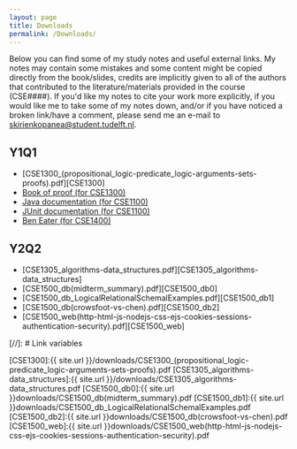 ```yaml
---
layout: page
title: Downloads
permalink: /Downloads/
---
```

Below you can find some of my study notes and useful external links. My notes may contain some mistakes and some content might be copied directly from the book/slides, credits are implicitly given to all of the authors that contributed to the literature/materials provided in the course (CSE####). If you'd like my notes to cite your work more explicitly, if you would like me to take some of my notes down, and/or if you have noticed a broken link/have a comment, please send me an e-mail to [skirienkopanea@student.tudelft.nl](mailto:skirienkopanea@student.tudelft.nl).

## Y1Q1

* [CSE1300_(propositional_logic-predicate_logic-arguments-sets-proofs).pdf][CSE1300]
* [Book of proof (for CSE1300)](https://www.people.vcu.edu/~rhammack/BookOfProof/)
* [Java documentation (for CSE1100)](https://docs.oracle.com/en/java/javase/11/docs/api/index.html)
* [JUnit documentation (for CSE1100)](https://junit.org/junit5/docs/current/api/org.junit.jupiter.api/org/junit/jupiter/api/Assertions.html)
* [Ben Eater (for CSE1400)](https://eater.net/)

## Y2Q2

* [CSE1305_algorithms-data_structures.pdf][CSE1305_algorithms-data_structures]
* [CSE1500_db(midterm_summary).pdf][CSE1500_db0]
* [CSE1500_db_LogicalRelationalSchemalExamples.pdf][CSE1500_db1]
* [CSE1500_db(crowsfoot-vs-chen).pdf][CSE1500_db2] 
* [CSE1500_web(http-html-js-nodejs-css-ejs-cookies-sessions-authentication-security).pdf][CSE1500_web]


[//]: # Link variables

[CSE1300]:{{ site.url }}/downloads/CSE1300_(propositional_logic-predicate_logic-arguments-sets-proofs).pdf
[CSE1305_algorithms-data_structures]:{{ site.url }}/downloads/CSE1305_algorithms-data_structures.pdf
[CSE1500_db0]:{{ site.url }}downloads/CSE1500_db(midterm_summary).pdf
[CSE1500_db1]:{{ site.url }}downloads/CSE1500_db_LogicalRelationalSchemalExamples.pdf
[CSE1500_db2]:{{ site.url }}downloads/CSE1500_db(crowsfoot-vs-chen).pdf
[CSE1500_web]:{{ site.url }}downloads/CSE1500_web(http-html-js-nodejs-css-ejs-cookies-sessions-authentication-security).pdf